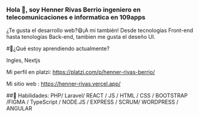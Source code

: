 ### Hola  👋, soy Henner Rivas Berrio ingeniero en telecomunicaciones e informatica en 109apps 
  ¿Te gusta el desarrollo web?😄¡A mi también! Desde tecnologías Front-end hasta tenologías Back-end, tambien me gusta el deseño UI. 


#🌱¿Qué estoy aprendiendo actualmente?

Ingles, Nextjs 

Mi perfil en platzi: https://platzi.com/p/henner-rivas-berrio/

Mi sitio web : https://henner-rivas.vercel.app/

##🔭 Habilidades: 
PHP/ Laravel/ REACT / JS / HTML / CSS / BOOTSTRAP /FIGMA / TypeScript / NODE.JS / EXPRESS / SCRUM/ WORDPRESS / ANGULAR 

